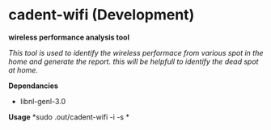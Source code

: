 # cadent-wifi (Development)
**wireless performance analysis tool**

*This tool is used to identify the wireless performace from various spot
in the home and generate the report. this will be helpfull to identify the
dead spot at home.*

**Dependancies**
* libnl-genl-3.0

**Usage**
*sudo .out/cadent-wifi -i <interface name> -s <ssid> *
